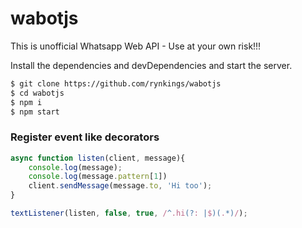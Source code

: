 # wabotjs
This is unofficial Whatsapp Web API - Use at your own risk!!!

Install the dependencies and devDependencies and start the server.

```sh
$ git clone https://github.com/rynkings/wabotjs
$ cd wabotjs
$ npm i
$ npm start
```

### Register event like decorators
```js
async function listen(client, message){
    console.log(message);
    console.log(message.pattern[1])
    client.sendMessage(message.to, 'Hi too');
}

textListener(listen, false, true, /^.hi(?: |$)(.*)/);
```
